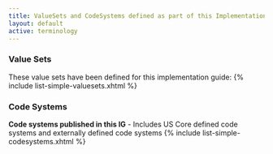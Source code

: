```yaml
---
title: ValueSets and CodeSystems defined as part of this Implementation Guide
layout: default
active: terminology
---
```

### Value Sets

These value sets have been defined for this implementation guide:
{% include list-simple-valuesets.xhtml %}

### Code Systems

**Code systems published in this IG** - Includes US Core defined code systems and externally defined code systems
{% include list-simple-codesystems.xhtml %}
